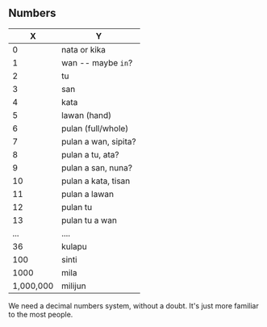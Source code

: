 Numbers
-----
X   | Y
----|----
0   | nata or kika
1   | wan -- maybe `in`?
2   | tu
3   | san
4   | kata
5   | lawan (hand)
6   | pulan (full/whole)
7   | pulan a wan, sipita?
8   | pulan a tu, ata?
9   | pulan a san, nuna?
10  | pulan a kata, tisan
11  | pulan a lawan
12  | pulan tu
13  | pulan tu a wan
... | ....
36  | kulapu
100 | sinti
1000| mila
1,000,000 | milijun


We need a decimal numbers system, without a doubt.
It's just more familiar to the most people.
